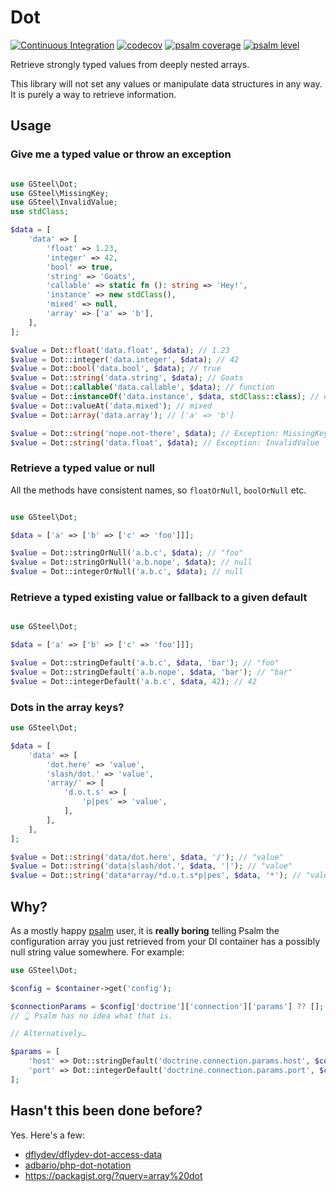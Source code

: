 # Dot

[![Continuous Integration](https://github.com/gsteel/dot/actions/workflows/continuous-integration.yml/badge.svg)](https://github.com/gsteel/dot/actions/workflows/continuous-integration.yml)
[![codecov](https://codecov.io/gh/gsteel/dot/branch/main/graph/badge.svg?token=TjLKu5FkjA)](https://codecov.io/gh/gsteel/dot)
[![psalm coverage](https://shepherd.dev/github/gsteel/dot/coverage.svg)](https://shepherd.dev/github/gsteel/dot)
[![psalm level](https://shepherd.dev/github/gsteel/dot/level.svg)](https://shepherd.dev/github/gsteel/dot)

Retrieve strongly typed values from deeply nested arrays.

This library will not set any values or manipulate data structures in any way. It is purely a way to retrieve information.

## Usage

### Give me a typed value or throw an exception

```php

use GSteel\Dot;
use GSteel\MissingKey;
use GSteel\InvalidValue;
use stdClass;

$data = [
    'data' => [
        'float' => 1.23,
        'integer' => 42,
        'bool' => true,
        'string' => 'Goats',
        'callable' => static fn (): string => 'Hey!',
        'instance' => new stdClass(),
        'mixed' => null,
        'array' => ['a' => 'b'],
    ],
];

$value = Dot::float('data.float', $data); // 1.23
$value = Dot::integer('data.integer', $data); // 42
$value = Dot::bool('data.bool', $data); // true
$value = Dot::string('data.string', $data); // Goats
$value = Dot::callable('data.callable', $data); // function
$value = Dot::instanceOf('data.instance', $data, stdClass::class); // object<stdClass>
$value = Dot::valueAt('data.mixed'); // mixed
$value = Dot::array('data.array'); // ['a' => 'b']

$value = Dot::string('nope.not-there', $data); // Exception: MissingKey
$value = Dot::string('data.float', $data); // Exception: InvalidValue

```

### Retrieve a typed value or null

All the methods have consistent names, so `floatOrNull`, `boolOrNull` etc.

```php

use GSteel\Dot;

$data = ['a' => ['b' => ['c' => 'foo']]];

$value = Dot::stringOrNull('a.b.c', $data); // "foo"
$value = Dot::stringOrNull('a.b.nope', $data); // null
$value = Dot::integerOrNull('a.b.c', $data); // null

```

### Retrieve a typed existing value or fallback to a given default

```php

use GSteel\Dot;

$data = ['a' => ['b' => ['c' => 'foo']]];

$value = Dot::stringDefault('a.b.c', $data, 'bar'); // "foo"
$value = Dot::stringDefault('a.b.nope', $data, 'bar'); // "bar"
$value = Dot::integerDefault('a.b.c', $data, 42); // 42

```

### Dots in the array keys?

```php
use GSteel\Dot;

$data = [
    'data' => [
        'dot.here' => 'value',
        'slash/dot.' => 'value',
        'array/' => [
            'd.o.t.s' => [
                'p|pes' => 'value',
            ],      
        ],
    ],
];

$value = Dot::string('data/dot.here', $data, '/'); // "value"
$value = Dot::string('data|slash/dot.', $data, '|'); // "value"
$value = Dot::string('data*array/*d.o.t.s*p|pes', $data, '*'); // "value"
```

## Why?

As a mostly happy [psalm](https://psalm.dev) user, it is **really boring** telling Psalm the configuration array you just retrieved from your DI container has a possibly null string value somewhere. For example:

```php
use GSteel\Dot;

$config = $container->get('config');

$connectionParams = $config['doctrine']['connection']['params'] ?? [];
// 👆 Psalm has no idea what that is.

// Alternatively…

$params = [
    'host' => Dot::stringDefault('doctrine.connection.params.host', $config, 'localhost'),
    'port' => Dot::integerDefault('doctrine.connection.params.port', $config, 1234),
];
```

## Hasn't this been done before?

Yes. Here's a few:

- [dflydev/dflydev-dot-access-data](https://github.com/dflydev/dflydev-dot-access-data)
- [adbario/php-dot-notation](https://github.com/adbario/php-dot-notation)
- https://packagist.org/?query=array%20dot
